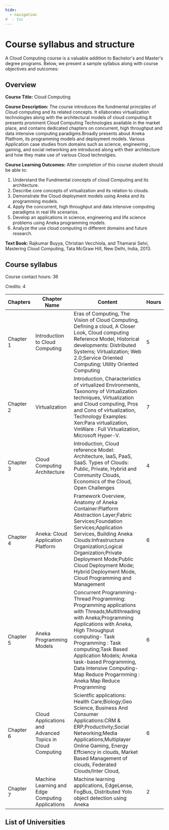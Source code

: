 ```yaml
---
hide:
  - navigation
#  - toc
---
```


# Course syllabus and structure

A Cloud Computing course is a valuable addition to Bachelor's and Master's degree programs. Below, we present a sample syllabus along with course objectives and outcomes:

## Overview 
**Course Title:** Cloud Computing 

**Course Description:** The course introduces the fundmental principles of Cloud computing and its related concepts. It ellaborates virtualization technologies along with the architectural models of cloud computing.It presents prominent Cloud Computing Technologies available in the market place, and contains dedicated chapters on concurrent, high throughput and data intensive computing paradigms.Broadly presents about Aneka Platfrom, its programming models and deployment models. Various Application case studies from domains such as science, engineering , gaming, and social networking are introduced along with their architecture and how they make use of various Cloud technolgies. 

**Course Learning Outcomes:**                                                        After completion of this course student should be able to: 

1. Understand the Fundmental concepts of cloud Computing and its architecture.
2. Describe core concepts of virtualization and its relation to clouds. 
3. Demonstrate the Cloud deployment models using Aneka and its programming models.
4. Apply the concurrent, high throughput and data intensive computing paradigms in real life scenarios.
5. Develop an applications in science, engineering and life science problems using Aneka programming models.
6. Analyze the use cloud computing in different domains and future research.

**Text Book:** Rajkumar Buyya, Christian Vecchiola, and Thamarai Selvi, Mastering Cloud Computing, Tata McGraw Hill, New Delhi, India, 2013.

## Course syllabus
Course contact hours: 36

Credits: 4

| Chapters    	| Chapter Name                                                	| Content                                                                                                                                                                                                                                                                                                                                                           	| Hours 	|
|-------------	|-------------------------------------------------------------	|-------------------------------------------------------------------------------------------------------------------------------------------------------------------------------------------------------------------------------------------------------------------------------------------------------------------------------------------------------------------	|-------	|
| Chapter   1 	| Introduction to Cloud   Computing                           	| Eras of Computing, The Vision of Cloud Computing, Defining a   cloud, A Closer Look, Cloud computing Reference Model, Historical   developments: Distributed Systems; Virtualization; Web 2.0;Service Oriented   Computing; Utility Oriented Computing                                                                                                            	|   5   	|
| Chapter   2 	| Virtualization                                              	| Introduction, Characteristics of virtualized   Environments, Taxonomy of Virtualization techniques, Virtualization and Cloud   computing, Pros and Cons of virtualization, Technology Examples: Xen:Para   virtualization, VmWare : Full Virtualization, Microsoft Hyper-V.                                                                                       	|   7   	|
| Chapter   3 	| Cloud Computing Architecture                                	| Introduction, Cloud reference Model:   Architecture, IaaS, PaaS, SaaS. Types of Clouds: Public, Private, Hybrid and   Community Clouds, Economics of the Cloud, Open Challenges                                                                                                                                                                                   	|   4   	|
|  Chapter 4  	| Aneka: Cloud Application Platform                           	| Framework Overview, Anatomy of Aneka   Container:Platform Abstraction Layer;Fabric Services;Foundation   Services;Application Services, Building Aneka Clouds:Infrastructure   Organization;Logical Organization;Private Deployment Mode;Public Cloud   Deployment Mode; Hybrid Deployment Mode, Cloud Programming and Management                                 	|   6   	|
| Chapter   5 	| Aneka Programming Models                                    	| Concurrent Programming-Thread Programming:   Programming applications with Threads;Multithreading with Aneka;Programming   Applications with Aneka, High Throughput computing- Task Programming : Task   computing;Task Based Application Models; Aneka task-based Programming, Data   Intensive Computing- Map Reduce Progarmming : Aneka Map Reduce Programming 	|   6   	|
| Chapter   6 	| Cloud Applications and Advanced Topics in Cloud   Computing 	| Scientfic   applications: Health Care;Biology;Geo Science, Business And Consumer   Applications:CRM & ERP;Productivity;Social Networking;Media   Applications;Multiplayer Online Gaming, Energy Effciency in clouds, Market   Based Management of clouds, Federated Clouds/Inter Cloud, |   6   	|
| Chapter   7 	| Machine Learning and Edge Computing Applications 	|Machine learning applications, EdgeLense, FogBus, Distributed Yolo object detection using Aneka |   2   	|


## List of Universities 
